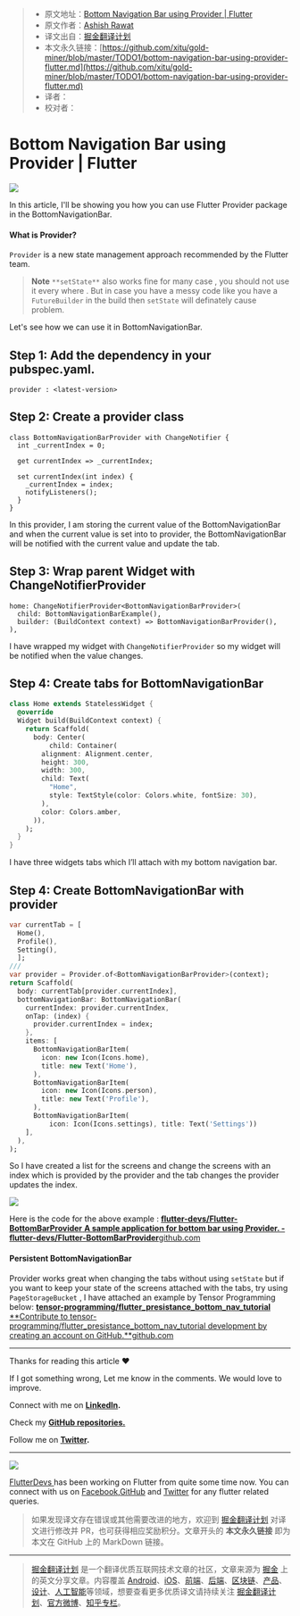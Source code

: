 > * 原文地址：[Bottom Navigation Bar using Provider | Flutter](https://medium.com/flutterdevs/bottom-navigation-bar-using-provider-flutter-8b607beb2e5a)
> * 原文作者：[Ashish Rawat](https://medium.com/@ashishrawat2911)
> * 译文出自：[掘金翻译计划](https://github.com/xitu/gold-miner)
> * 本文永久链接：[https://github.com/xitu/gold-miner/blob/master/TODO1/bottom-navigation-bar-using-provider-flutter.md](https://github.com/xitu/gold-miner/blob/master/TODO1/bottom-navigation-bar-using-provider-flutter.md)
> * 译者：
> * 校对者：

# Bottom Navigation Bar using Provider | Flutter

![](https://cdn-images-1.medium.com/max/3840/1*kQVKvFSFhWpRPBPVBFNPfg.png)

In this article, I'll be showing you how you can use Flutter Provider package in the BottomNavigationBar.

#### What is Provider?

`Provider` is a new state management approach recommended by the Flutter team.

> **Note**
`**setState**` also works fine for many case , you should not use it every where .
But in case you have a messy code like you have a `FutureBuilder` in the build then `setState` will definately cause problem.

Let's see how we can use it in BottomNavigationBar.

## Step 1: Add the dependency in your pubspec.yaml.

```
provider : <latest-version>
```

## Step 2: Create a provider class

```
class BottomNavigationBarProvider with ChangeNotifier {
  int _currentIndex = 0;

  get currentIndex => _currentIndex;

  set currentIndex(int index) {
    _currentIndex = index;
    notifyListeners();
  }
}
```

In this provider, I am storing the current value of the BottomNavigationBar and when the current value is set into to provider, the BottomNavigationBar will be notified with the current value and update the tab.

## Step 3: Wrap parent Widget with ChangeNotifierProvider

```
home: ChangeNotifierProvider<BottomNavigationBarProvider>(
  child: BottomNavigationBarExample(),
  builder: (BuildContext context) => BottomNavigationBarProvider(),
),
```

I have wrapped my widget with `ChangeNotifierProvider` so my widget will be notified when the value changes.

## Step 4: Create tabs for BottomNavigationBar

```Dart
class Home extends StatelessWidget {
  @override
  Widget build(BuildContext context) {
    return Scaffold(
      body: Center(
          child: Container(
        alignment: Alignment.center,
        height: 300,
        width: 300,
        child: Text(
          "Home",
          style: TextStyle(color: Colors.white, fontSize: 30),
        ),
        color: Colors.amber,
      )),
    );
  }
}
```

I have three widgets tabs which I’ll attach with my bottom navigation bar.

## Step 4: Create BottomNavigationBar with provider

```Dart
var currentTab = [
  Home(),
  Profile(),
  Setting(),
  ];
///
var provider = Provider.of<BottomNavigationBarProvider>(context);
return Scaffold(
  body: currentTab[provider.currentIndex],
  bottomNavigationBar: BottomNavigationBar(
    currentIndex: provider.currentIndex,
    onTap: (index) {
      provider.currentIndex = index;
    },
    items: [
      BottomNavigationBarItem(
        icon: new Icon(Icons.home),
        title: new Text('Home'),
      ),
      BottomNavigationBarItem(
        icon: new Icon(Icons.person),
        title: new Text('Profile'),
      ),
      BottomNavigationBarItem(
          icon: Icon(Icons.settings), title: Text('Settings'))
    ],
  ),
);
```

So I have created a list for the screens and change the screens with an index which is provided by the provider and the tab changes the provider updates the index.

![](https://cdn-images-1.medium.com/max/2000/1*sdr1LXWBXsCS1xdHUG98jg.gif)

Here is the code for the above example :
[**flutter-devs/Flutter-BottomBarProvider**
**A sample application for bottom bar using Provider. - flutter-devs/Flutter-BottomBarProvider**github.com](https://github.com/flutter-devs/Flutter-BottomBarProvider)

#### Persistent BottomNavigationBar

Provider works great when changing the tabs without using `setState` but if you want to keep your state of the screens attached with the tabs, try using `PageStorageBucket` , I have attached an example by Tensor Programming below:
[**tensor-programming/flutter_presistance_bottom_nav_tutorial**
**Contribute to tensor-programming/flutter_presistance_bottom_nav_tutorial development by creating an account on GitHub.**github.com](https://github.com/tensor-programming/flutter_presistance_bottom_nav_tutorial/blob/master/lib/main.dart)

---

Thanks for reading this article ❤

If I got something wrong, Let me know in the comments. We would love to improve.

Connect with me on **[LinkedIn](https://www.linkedin.com/in/ashishrawat2911/).**

Check my [**GitHub repositories.**](http://github.com/flutter-devs)

Follow me on **[Twitter](https://www.twitter.com/ashishrawat2911/).**

---

![](https://cdn-images-1.medium.com/max/NaN/1*4pFzXhqqLddZhL_FY-LhtA.png)

[FlutterDevs ](http://flutterdevs.com/)has been working on Flutter from quite some time now. You can connect with us on [Facebook](https://facebook.com/flutterdevs),[GitHub](https://github.com/flutter-devs) and [Twitter](https://twitter.com/TheFlutterDevs) for any flutter related queries.

> 如果发现译文存在错误或其他需要改进的地方，欢迎到 [掘金翻译计划](https://github.com/xitu/gold-miner) 对译文进行修改并 PR，也可获得相应奖励积分。文章开头的 **本文永久链接** 即为本文在 GitHub 上的 MarkDown 链接。

---

> [掘金翻译计划](https://github.com/xitu/gold-miner) 是一个翻译优质互联网技术文章的社区，文章来源为 [掘金](https://juejin.im) 上的英文分享文章。内容覆盖 [Android](https://github.com/xitu/gold-miner#android)、[iOS](https://github.com/xitu/gold-miner#ios)、[前端](https://github.com/xitu/gold-miner#前端)、[后端](https://github.com/xitu/gold-miner#后端)、[区块链](https://github.com/xitu/gold-miner#区块链)、[产品](https://github.com/xitu/gold-miner#产品)、[设计](https://github.com/xitu/gold-miner#设计)、[人工智能](https://github.com/xitu/gold-miner#人工智能)等领域，想要查看更多优质译文请持续关注 [掘金翻译计划](https://github.com/xitu/gold-miner)、[官方微博](http://weibo.com/juejinfanyi)、[知乎专栏](https://zhuanlan.zhihu.com/juejinfanyi)。
